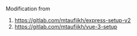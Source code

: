 Modification from 
1. https://gitlab.com/mtaufiikh/express-setup-v2
2. https://gitlab.com/mtaufiikh/vue-3-setup
